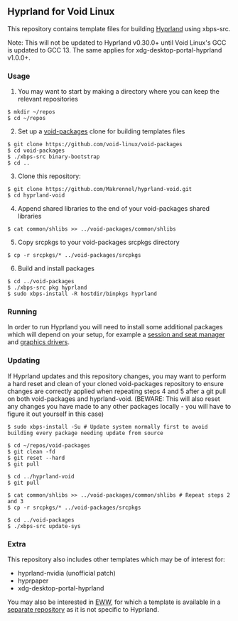 ## Hyprland for Void Linux

This repository contains template files for building [Hyprland](https://github.com/hyprwm/Hyprland) using xbps-src.

Note: This will not be updated to Hyprland v0.30.0+ until Void Linux's GCC is updated to GCC 13. The same applies for xdg-desktop-portal-hyprland v1.0.0+.

### Usage

1) You may want to start by making a directory where you can keep the relevant repositories

```
$ mkdir ~/repos
$ cd ~/repos
```

2) Set up a [void-packages](https://github.com/void-linux/void-packages) clone for building templates files

```
$ git clone https://github.com/void-linux/void-packages
$ cd void-packages
$ ./xbps-src binary-bootstrap
$ cd ..
```

3) Clone this repository:

```
$ git clone https://github.com/Makrennel/hyprland-void.git
$ cd hyprland-void
```

4) Append shared libraries to the end of your void-packages shared libraries

```
$ cat common/shlibs >> ../void-packages/common/shlibs
```

5) Copy srcpkgs to your void-packages srcpkgs directory

```
$ cp -r srcpkgs/* ../void-packages/srcpkgs
```

6) Build and install packages

```
$ cd ../void-packages
$ ./xbps-src pkg hyprland
$ sudo xbps-install -R hostdir/binpkgs hyprland
```

### Running

In order to run Hyprland you will need to install some additional packages which will depend on your setup, for example a [session and seat manager](https://docs.voidlinux.org/config/session-management.html) and [graphics drivers](https://docs.voidlinux.org/config/graphical-session/graphics-drivers/index.html).

### Updating

If Hyprland updates and this repository changes, you may want to perform a hard reset and clean of your cloned void-packages repository to ensure changes are correctly applied when repeating steps 4 and 5 after a git pull on both void-packages and hyprland-void. (BEWARE: This will also reset any changes you have made to any other packages locally - you will have to figure it out yourself in this case)

```
$ sudo xbps-install -Su # Update system normally first to avoid building every package needing update from source

$ cd ~/repos/void-packages
$ git clean -fd
$ git reset --hard
$ git pull

$ cd ../hyprland-void
$ git pull

$ cat common/shlibs >> ../void-packages/common/shlibs # Repeat steps 2 and 3
$ cp -r srcpkgs/* ../void-packages/srcpkgs

$ cd ../void-packages
$ ./xbps-src update-sys
```

### Extra
This repository also includes other templates which may be of interest for:

- hyprland-nvidia (unofficial patch)
- hyprpaper
- xdg-desktop-portal-hyprland

You may also be interested in [EWW](https://github.com/elkowar/eww), for which a template is available in a [separate repository](https://github.com/Makrennel/eww-void) as it is not specific to Hyprland.
